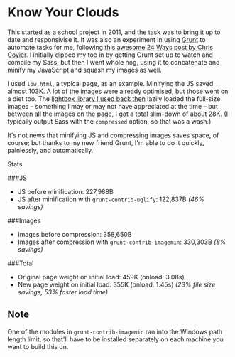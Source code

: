 Know Your Clouds
================

This started as a school project in 2011, and the task was to bring it up to date and responsivise it. It was also an experiment in using [Grunt](http://gruntjs.com/) to automate tasks for me, following [this awesome 24 Ways post by Chris Coyier](http://24ways.org/2013/grunt-is-not-weird-and-hard/). I initially dipped my toe in by getting Grunt set up to watch and compile my Sass; but then I went whole hog, using it to concatenate and minify my JavaScript and squash my images as well.

I used `low.html`, a typical page, as an example. Minifying the JS saved almost 103K. A lot of the images were already optimised, but those went on a diet too. The [lightbox library I used back then](http://lokeshdhakar.com/projects/lightbox2/) lazily loaded the full-size images &ndash; something I may or may not have appreciated at the time &ndash; but between all the images on the page, I got a total slim-down of about 28K. (I typically output Sass with the `compressed` option, so that was a wash.)

It's not news that minifying JS and compressing images saves space, of course; but thanks to my new friend Grunt, I'm able to do it quickly, painlessly, and automatically.

Stats

###JS
- JS before minification: 227,988B
- JS after minification with `grunt-contrib-uglify`: 122,837B *(46% savings)*

###Images
- Images before compression: 358,650B
- Images after compression with `grunt-contrib-imagemin`: 330,303B *(8% savings)*

###Total
- Original page weight on initial load: 459K (onload: 3.08s)
- New page weight on initial load: 355K (onload: 1.45s) *(23% file size savings, 53% faster load time)*

Note
----
One of the modules in `grunt-contrib-imagemin` ran into the Windows path length limit, so that'll have to be installed separately on each machine you want to build this on.
